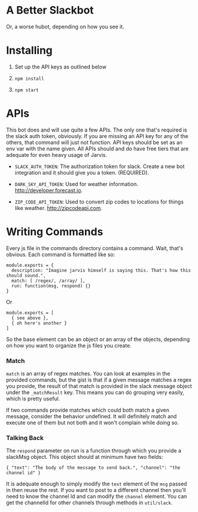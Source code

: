 # A Better Slackbot

Or, a worse hubot, depending on how you see it.

# Installing

1. Set up the API keys as outlined below

2. `npm install`

3. `npm start`

# APIs

This bot does and will use quite a few APIs. The only one that's required is the slack auth token, obviously. If you are missing an API key for any of the others, that command will just not function. API keys should be set as an env var with the name given. All APIs should and do have free tiers that are adequate for even heavy usage of Jarvis.

* `SLACK_AUTH_TOKEN`: The authorization token for slack. Create a new bot integration and it should give you a token. (REQUIRED).

* `DARK_SKY_API_TOKEN`: Used for weather information. http://developer.forecast.io.

* `ZIP_CODE_API_TOKEN`: Used to convert zip codes to locations for things like weather. http://zipcodeapi.com.

# Writing Commands

Every js file in the commands directory contains a command. Wait, that's obvious. Each command is formatted like so:

```
module.exports = {
  description: "Imagine jarvis himself is saying this. That's how this should sound.",
  match: [ /regex/, /array/ ],
  run: function(msg, respond) {}
}
```

Or

```
module.exports = [
  { see above },
  { oh here's another }
]
```

So the base element can be an object or an array of the objects, depending on how you want to organize the js files you create.

### Match

`match` is an array of regex matches. You can look at examples in the provided commands, but the gist is that if a given message matches a regex you provide, the result of that match is provided in the slack message object under the `_matchResult` key. This means you can do grouping very easily, which is pretty useful.

If two commands provide matches which could both match a given message, consider the behavior undefined. It will definitely match and execute one of them but not both and it won't complain while doing so.

### Talking Back

The `respond` parameter on run is a function through which you provide a slackMsg object. This object should at minimum have two fields:

```
{ "text": "The body of the message to send back.", "channel": "the channel id" }
```

It is adequate enough to simply modify the `text` element of the `msg` passed in then reuse the rest. If you want to post to a different channel then you'll need to know the channel Id and can modify the `channel` element. You can get the channelId for other channels through methods in `util/slack`.
